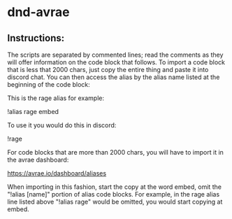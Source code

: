 # dnd-avrae
## Instructions:

The scripts are separated by commented lines; read the comments as they will offer information on the code block that follows. To import a code block that is less that 2000 chars, just copy the entire thing and paste it into discord chat. You can then access the alias by the alias name listed at the beginning of the code block:

This is the rage alias for example:

!alias rage embed

To use it you would do this in discord:

!rage

For code blocks that are more than 2000 chars, you will have to import it in the avrae dashboard:

https://avrae.io/dashboard/aliases

When importing in this fashion, start the copy at the word embed, omit the "!alias [name]" portion of alias code blocks. For example, in the rage alias line listed above "!alias rage" would be omitted, you would start copying at embed.
